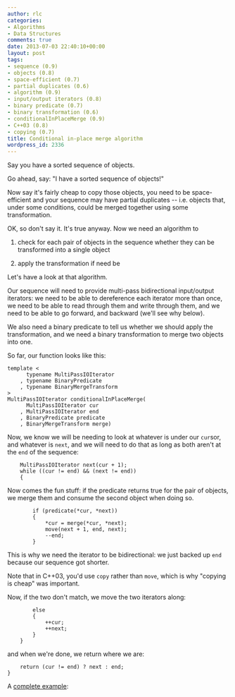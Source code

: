 ```yaml
---
author: rlc
categories:
- Algorithms
- Data Structures
comments: true
date: 2013-07-03 22:40:10+00:00
layout: post
tags:
- sequence (0.9)
- objects (0.8)
- space-efficient (0.7)
- partial duplicates (0.6)
- algorithm (0.9)
- input/output iterators (0.8)
- binary predicate (0.7)
- binary transformation (0.6)
- conditionalInPlaceMerge (0.9)
- C++03 (0.8)
- copying (0.7)
title: Conditional in-place merge algorithm
wordpress_id: 2336
---
```


Say you have a sorted sequence of objects.

Go ahead, say: "I have a sorted sequence of objects!"

Now say it's fairly cheap to copy those objects, you need to be space-efficient and your sequence may have partial duplicates -- i.e. objects that, under some conditions, could be merged together using some transformation.

OK, so don't say it. It's true anyway. Now we need an algorithm to

1. check for each pair of objects in the sequence whether they can be transformed into a single object

2. apply the transformation if need be

Let's have a look at that algorithm.

<!--more-->

Our sequence will need to provide multi-pass bidirectional input/output iterators: we need to be able to dereference each iterator more than once, we need to be able to read through them and write through them, and we need to be able to go forward, and backward (we'll see why below).

We also need a binary predicate to tell us whether we should apply the transformation, and we need a binary transformation to merge two objects into one.

So far, our function looks like this:

    template <
          typename MultiPassIOIterator
        , typename BinaryPredicate
        , typename BinaryMergeTransform
    >
    MultiPassIOIterator conditionalInPlaceMerge(
          MultiPassIOIterator cur
        , MultiPassIOIterator end
        , BinaryPredicate predicate
        , BinaryMergeTransform merge)

Now, we know we will be needing to look at whatever is under our `cur`sor, and whatever is `next`, and we will need to do that as long as both aren't at the `end` of the sequence:

        MultiPassIOIterator next(cur + 1);
        while ((cur != end) && (next != end))
        {

Now comes the fun stuff: if the predicate returns true for the pair of objects, we merge them and consume the second object when doing so.

            if (predicate(*cur, *next))
            {
                *cur = merge(*cur, *next);
                move(next + 1, end, next);
                --end;
            }

This is why we need the iterator to be bidirectional: we just backed up `end` because our sequence got shorter.

Note that in C++03, you'd use `copy` rather than `move`, which is why "copying is cheap" was important.

Now, if the two don't match, we move the two iterators along:

            else
            {
                ++cur;
                ++next;
            }
        }

and when we're done, we return where we are:

        return (cur != end) ? next : end;
    }

A [complete example](http://ideone.com/jsLf0h):